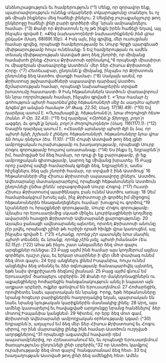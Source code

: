 
Անձնուրացություն եւ համբերություն
(^1) Մենք, որ զորավոր ենք, պարտավորություն ունենք տկարների տկարությունը տանելու եւ ոչ թե միայն ինքներս մեզ
հաճելի լինելու։ 2 Մեզնից յուրաքանչյուրը թող ընկերոջը հաճելի լինի բարի գործերի մեջ՝ նրան ամրապնդելու համար։
(^3) Քանի որ Քրիստոսն էլ ոչ թե ինքն իրեն հաճելի եղավ, այլ ինչպես գրված է. _«Քեզ նախատողների նախատինքներն ինձ
վրա ընկան»_ (Սաղ. 68(69).10բ)։ 4 Իսկ այն, ինչ գրվեց, մեր ուսուցման համար գրվեց, որպեսզի համբերությամբ եւ Սուրբ
Գրքի պարգեւած մխիթարությամբ հույս ունենանք։ 5 Եվ համբերության ու ամեն տեսակ մխիթարության Աստված թող
ձեզ շնորհի, որ միմյանց համախոհ լինեք Հիսուս Քրիստոսի օրինակով,^6 որպեսզի միասիրտ ու միաբերան փառավորեք
Աստծուն՝ մեր Տեր Հիսուս Քրիստոսի Հորը։
(^7) Հետեւաբար, ընդունե՛ք միմյանց, ինչպես որ Քրիստոսն ընդունեց ձեզ Աստծու փառքի համար։
(^8) Սակայն ասեմ, որ Քրիստոսը թլփատվածների սպասավոր դարձավ Աստծու ճշմարտության համար, որպեսզի
նախահայրերին տրված խոստումը հաստատի։ 9 Իսկ հեթանոսներն Աստծուն փառավորում են նրա ողորմության
համար, ինչպես գրված է.
_«Դրա համար էլ գոհություն պիտի հայտնեմ քեզ հեթանոսների մեջ
եւ սաղմոս պիտի երգեմ քո անվան համար» (Բ Թագ. 22.50, Սաղ. 17(18).49)։_
(^10) Եվ դարձյալ ասում է.
_«Ուրախացե՛ք, հեթանոսնե՛ր, նրա ժողովրդի հետ» (հմմտ. Բ Օր. 32.43)։_
(^11) Եվ դարձյալ՝
_«Օրհնե՛ք Տիրոջը, բոլո՛ր ազգեր,
եւ գովե՛ք նրան, բոլո՛ր ժողովուրդներ» (Սաղ. 116(117).1)։_
(^12) Եսային դարձյալ ասում է.
_«Հեսսեի արմատը պիտի ծլի
եւ նա, որ պիտի ելնի, իշխան է լինելու հեթանոսների.
հեթանոսները նրա վրա են հույս դնելու» (Ես. 11.10)։_
(^13) Հույսի Աստված թող ձեզ լցնի ամբողջական ուրախությամբ ու խաղաղությամբ, որպեսզի Սուրբ Հոգու
զորությամբ հույսով առատանաք։
(^14) Ես ինքս էլ, եղբայրնե՛ր իմ, համոզված եմ ձեզ համար, որ դուք լի եք բարությամբ, լի եք ամբողջական գիտությամբ,
կարող եք միմյանց խրատել։ 15 Բայց որոշ չափով ավելի համարձակ գրեցի ձեզ, եղբայրնե՛ր, ասես հիշեցնելու ձեզ այն
շնորհի համար, որ տրված է ինձ Աստծուց՝ 16 հեթանոսների մեջ Հիսուս Քրիստոսի սպասավորը լինելու՝ Աստծու
Ավետարանը մատակարարելով, որպեսզի հեթանոսներն Աստծուն ընդունելի ընծա լինեն՝ սրբագործված Սուրբ Հոգով։
(^17) Ուստի Հիսուս Քրիստոսով պարծենալու բան ունեմ Աստծու առաջ։ 18 Չեմ համարձակվում խոսել այն, ինչ Քրիստոսը
չի գործել իմ միջոցով հեթանոսներին հնազանդեցնելու համար՝ խոսքով ու գործով,^19 նշանների ու հրաշքների
զորությամբ, Սուրբ Հոգու զորությամբ։ Այնպես որ Երուսաղեմից սկսած մինչեւ Լյուրիկացիների կողմերը ավարտին
հասցրի Քրիստոսի Ավետարանի քարոզությունը։ 20 Այսպես ջանացի ավետարանել այնտեղ, որտեղ Քրիստոսի անունը
չէր լսվել, որպեսզի չլինի թե ուրիշի դրած հիմքի վրա կառուցեմ, այլ ինչպես գրված է.
(^21) _«Նրանք, որոնց չէր պատմվել նրա մասին, պիտի տեսնեն,
եւ նրանք, որոնք չէին լսել, պիտի իմանան» (Ես. 52.15բ)։_
(^22) Ահա թե ինչու շատ անգամներ ձեզ մոտ գալու արգելքներ ունեցա։ 23 Բայց այժմ ինձ համար այս կողմերում այլեւս
գործելու դաշտ չկա, եւ երկար տարիներ ի վեր մեծ փափագ ունեմ ձեզ մոտ գալու։ 24 Երբ անցնելու լինեմ Իսպանիա, հույս
ունեմ անցնելիս ձեզ տեսնել եւ ձեր օգնությամբ ճանապարհվել այնտեղ, եթե նախ փոքրիշատե ձեզնով լիանամ։ 25 Բայց
այժմ գնում եմ Երուսաղեմ՝ ծառայելու սրբերին։ 26 Քանի որ մակեդոնացիներն ու աքայեցիները հոժարեցին
հանգանակություն անել ի նպաստ այն աղքատ սրբերի, ովքեր գտնվում են Երուսաղեմում։ 27 Հոժարեցին, որովհետեւ
նաեւ պարտական են նրանց։ Իրոք, եթե հեթանոսները նրանց հոգեւոր բարիքներին հաղորդակից եղան, պարտական են
նաեւ նրանց նյութական կարիքներին մասնակից լինել։ 28 Արդ, այս ամենը կատարելով եւ հավաքված արդյունքը նրանց
հանձնելով՝ ձեր մոտով Իսպանիա կանցնեմ։ 29 Գիտեմ, որ երբ ձեզ մոտ գամ, Քրիստոսի Ավետարանի ամբողջական
օրհնությամբ կգամ։
(^30) Եղբայրնե՛ր, աղաչում եմ ձեզ մեր Տեր Հիսուս Քրիստոսով եւ Հոգու սիրով, որ ինձ մարտակից լինեք ինձ համար
Աստծուն ուղղված աղոթքներով,^31 որպեսզի ազատվեմ հավատի դեմ ապստամբներից, որ Հրեաստանում են, եւ
որպեսզի Երուսաղեմում ծառայությունս ընդունելի լինի սրբերին,^32 որ Աստծու կամքով ուրախությամբ ձեզ մոտ գալով՝
հանգստանամ ձեզ հետ։ 33 Եվ խաղաղության Աստված թող լինի ձեզ ամենքիդ հետ։ Ամեն։

